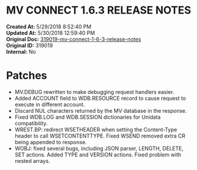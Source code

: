 # MV CONNECT 1.6.3 RELEASE NOTES

**Created At:** 5/29/2018 8:52:40 PM  
**Updated At:** 5/30/2018 12:59:40 PM  
**Original Doc:** [319019-mv-connect-1-6-3-release-notes](https://docs.zumasys.com/36307-mv-connect/319019-mv-connect-1-6-3-release-notes)  
**Original ID:** 319019  
**Internal:** No  


# Patches

- MV.DEBUG rewritten to make debugging request handlers easier.
- Added ACCOUNT field to WDB.RESOURCE record to cause request to execute in different account.
- Discard NUL characters returned by the MV database in the response.
- Fixed WDB.LOG and WDB.SESSION dictionaries for Unidata compatibility.
- WREST.BP: redirect WSETHEADER when setting the Content-Type header to call WSETCONTENTTYPE. Fixed WSEND removed extra CR being appended to response.
- WOBJ: fixed several bugs, including JSON parser, LENGTH, DELETE, SET actions. Added TYPE and VERSION actions. Fixed problem with nested arrays.




# 

